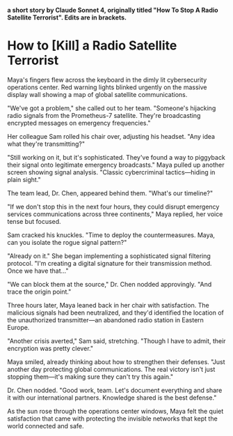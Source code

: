 
**a short story by Claude Sonnet 4, originally titled "How To Stop A Radio Satellite Terrorist". Edits are in brackets.**
# How to [Kill] a Radio Satellite Terrorist

Maya's fingers flew across the keyboard in the dimly lit cybersecurity operations center. Red warning lights blinked urgently on the massive display wall showing a map of global satellite communications.

"We've got a problem," she called out to her team. "Someone's hijacking radio signals from the Prometheus-7 satellite. They're broadcasting encrypted messages on emergency frequencies."

Her colleague Sam rolled his chair over, adjusting his headset. "Any idea what they're transmitting?"

"Still working on it, but it's sophisticated. They've found a way to piggyback their signal onto legitimate emergency broadcasts." Maya pulled up another screen showing signal analysis. "Classic cybercriminal tactics—hiding in plain sight."

The team lead, Dr. Chen, appeared behind them. "What's our timeline?"

"If we don't stop this in the next four hours, they could disrupt emergency services communications across three continents," Maya replied, her voice tense but focused.

Sam cracked his knuckles. "Time to deploy the countermeasures. Maya, can you isolate the rogue signal pattern?"

"Already on it." She began implementing a sophisticated signal filtering protocol. "I'm creating a digital signature for their transmission method. Once we have that..."

"We can block them at the source," Dr. Chen nodded approvingly. "And trace the origin point."

Three hours later, Maya leaned back in her chair with satisfaction. The malicious signals had been neutralized, and they'd identified the location of the unauthorized transmitter—an abandoned radio station in Eastern Europe.

"Another crisis averted," Sam said, stretching. "Though I have to admit, their encryption was pretty clever."

Maya smiled, already thinking about how to strengthen their defenses. "Just another day protecting global communications. The real victory isn't just stopping them—it's making sure they can't try this again."

Dr. Chen nodded. "Good work, team. Let's document everything and share it with our international partners. Knowledge shared is the best defense."

As the sun rose through the operations center windows, Maya felt the quiet satisfaction that came with protecting the invisible networks that kept the world connected and safe.

